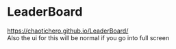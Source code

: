# LeaderBoard
 https://chaotichero.github.io/LeaderBoard/  
 Also the ui for this will be normal if you go into full screen
